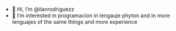 - 👋 Hi, I’m @ilanrodriguezz
- 👀 I’m interested in programacion in lengauje  phyton 
and in more lenguajes of the same things and more experience
